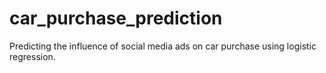 # car_purchase_prediction
Predicting the influence of social media ads on car purchase using logistic regression.
